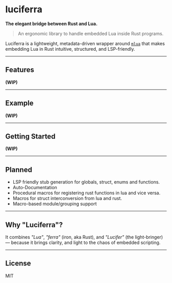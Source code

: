 # luciferra

**The elegant bridge between Rust and Lua.**

> An ergonomic library to handle embedded Lua inside Rust programs.

Luciferra is a lightweight, metadata-driven wrapper around [`mlua`](https://crates.io/crates/mlua) that makes embedding Lua in Rust intuitive, structured, and LSP-friendly.

---

## Features

**(WIP)**

---

## Example

**(WIP)**  

---

## Getting Started

**(WIP)**  

---

## Planned
- LSP friendly stub generation for globals, struct, enums and functions.
- Auto-Documentation
- Procedural macros for registering rust functions in lua and vice versa.
- Macros for struct interconversion from lua and rust.
- Macro-based module/grouping support

---

## Why "Luciferra"?

It combines *"Lua"*, *"ferra"* (iron, aka Rust), and *"Lucifer"* (the light-bringer) — because it brings clarity, and light to the chaos of embedded scripting.

---

## License

MIT
